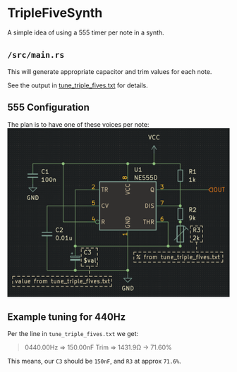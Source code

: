 # TripleFiveSynth

A simple idea of using a 555 timer per note in a synth.

## `/src/main.rs`


This will generate appropriate capacitor and trim values for each note.

See the output in [tune_triple_fives.txt](https://raw.githubusercontent.com/alexanderbrevig/TripleFiveSynth/tune_triple_fives.txt) for details.

## 555 Configuration

The plan is to have one of these voices per note:
![555 voice](https://raw.githubusercontent.com/AlexanderBrevig/TripleFiveSynth/main/img/triplefive.png)

## Example tuning for 440Hz

Per the line in `tune_triple_fives.txt` we get:

> 0440.00Hz => 150.00nF	Trim => 1431.9Ω -> 71.60%

This means, our `C3` should be `150nF`, and `R3` at approx `71.6%`.
